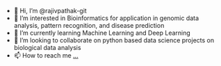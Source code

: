 - 👋 Hi, I’m @rajivpathak-git
- 👀 I’m interested in Bioinformatics for application in genomic data analysis, pattern recognition, and disease prediction
- 🌱 I’m currently learning Machine Learning and Deep Learning
- 💞️ I’m looking to collaborate on python based data science projects on biological data analysis
- 📫 How to reach me [...](https://www.linkedin.com/in/rajiv-pathak-aa76b4157/)

<!---
rajivpathak-git/rajivpathak-git is a ✨ special ✨ repository because its `README.md` (this file) appears on your GitHub profile.
You can click the Preview link to take a look at your changes.
--->
